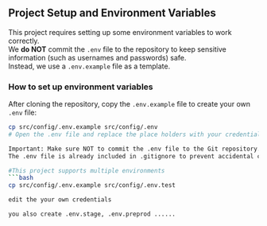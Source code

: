 ## Project Setup and Environment Variables

This project requires setting up some environment variables to work correctly.  
We **do NOT** commit the `.env` file to the repository to keep sensitive information (such as usernames and passwords) safe.  
Instead, we use a `.env.example` file as a template.

### How to set up environment variables

After cloning the repository, copy the `.env.example` file to create your own `.env` file:

```bash
cp src/config/.env.example src/config/.env
# Open the .env file and replace the place holders with your credentials

Important: Make sure NOT to commit the .env file to the Git repository.
The .env file is already included in .gitignore to prevent accidental commits..

#This project supports multiple environments
```bash
cp src/config/.env.example src/config/.env.test

edit the your own credentials 

you also create .env.stage, .env.preprod ......




